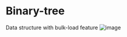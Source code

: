 # Binary-tree 
Data structure with bulk-load feature
![image](https://github.com/Random90000/Binary-tree/raw/master/example_picture.png)
    
